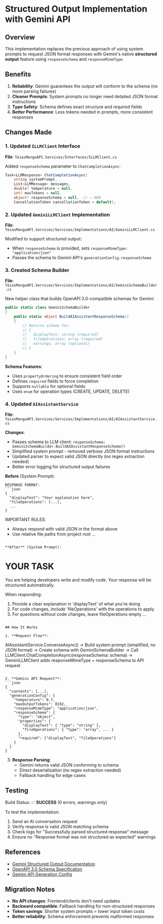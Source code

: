 # Structured Output Implementation with Gemini API

## Overview

This implementation replaces the previous approach of using system prompts to request JSON format responses with Gemini's native **structured output** feature using `responseSchema` and `responseMimeType`.

## Benefits

1. **Reliability**: Gemini guarantees the output will conform to the schema (no more parsing failures)
2. **Cleaner Prompts**: System prompts no longer need detailed JSON format instructions
3. **Type Safety**: Schema defines exact structure and required fields
4. **Better Performance**: Less tokens needed in prompts, more consistent responses

## Changes Made

### 1. Updated `ILLMClient` Interface
**File**: `TeiasMongoAPI.Services/Interfaces/ILLMClient.cs`

Added `responseSchema` parameter to `ChatCompletionAsync`:
```csharp
Task<LLMResponse> ChatCompletionAsync(
    string systemPrompt,
    List<LLMMessage> messages,
    double? temperature = null,
    int? maxTokens = null,
    object? responseSchema = null,  // ← NEW
    CancellationToken cancellationToken = default);
```

### 2. Updated `GeminiLLMClient` Implementation
**File**: `TeiasMongoAPI.Services/Services/Implementations/AI/GeminiLLMClient.cs`

Modified to support structured output:
- When `responseSchema` is provided, sets `responseMimeType: "application/json"`
- Passes the schema to Gemini API's `generationConfig.responseSchema`

### 3. Created Schema Builder
**File**: `TeiasMongoAPI.Services/Services/Implementations/AI/GeminiSchemaBuilder.cs`

New helper class that builds OpenAPI 3.0-compatible schemas for Gemini:

```csharp
public static class GeminiSchemaBuilder
{
    public static object BuildAIAssistantResponseSchema()
    {
        // Returns schema for:
        // {
        //   displayText: string (required)
        //   fileOperations: array (required)
        //   warnings: array (optional)
        // }
    }
}
```

**Schema Features**:
- Uses `propertyOrdering` to ensure consistent field order
- Defines `required` fields to force completion
- Supports `nullable` for optional fields
- Uses `enum` for operation types (CREATE, UPDATE, DELETE)

### 4. Updated `AIAssistantService`
**File**: `TeiasMongoAPI.Services/Services/Implementations/AI/AIAssistantService.cs`

**Changes**:
- Passes schema to LLM client: `responseSchema: GeminiSchemaBuilder.BuildAIAssistantResponseSchema()`
- Simplified system prompt - removed verbose JSON format instructions
- Updated parser to expect valid JSON directly (no regex extraction needed)
- Better error logging for structured output failures

**Before** (System Prompt):
```
RESPONSE FORMAT:
```json
{
  "displayText": "Your explanation here",
  "fileOperations": [...],
  ...
}
```

IMPORTANT RULES:
- Always respond with valid JSON in the format above
- Use relative file paths from project root
...
```

**After** (System Prompt):
```
# YOUR TASK
You are helping developers write and modify code. Your response will be structured automatically.

When responding:
1. Provide a clear explanation in 'displayText' of what you're doing
2. For code changes, include 'fileOperations' with the operations to apply
3. For questions without code changes, leave fileOperations empty
...
```

## How It Works

1. **Request Flow**:
   ```
   AIAssistantService.ConverseAsync()
     → Build system prompt (simplified, no JSON format)
     → Create schema with GeminiSchemaBuilder
     → Call LLMClient.ChatCompletionAsync(responseSchema: schema)
     → GeminiLLMClient adds responseMimeType + responseSchema to API request
   ```

2. **Gemini API Request**:
   ```json
   {
     "contents": [...],
     "generationConfig": {
       "temperature": 0.7,
       "maxOutputTokens": 8192,
       "responseMimeType": "application/json",
       "responseSchema": {
         "type": "object",
         "properties": {
           "displayText": { "type": "string" },
           "fileOperations": { "type": "array", ... }
         },
         "required": ["displayText", "fileOperations"]
       }
     }
   }
   ```

3. **Response Parsing**:
   - Gemini returns valid JSON conforming to schema
   - Direct deserialization (no regex extraction needed)
   - Fallback handling for edge cases

## Testing

Build Status: ✅ **SUCCESS** (0 errors, warnings only)

To test the implementation:

1. Send an AI conversation request
2. Verify response is valid JSON matching schema
3. Check logs for "Successfully parsed structured response" message
4. Ensure no "Response format was not structured as expected" warnings

## References

- [Gemini Structured Output Documentation](https://ai.google.dev/gemini-api/docs/structured-output)
- [OpenAPI 3.0 Schema Specification](https://spec.openapis.org/oas/v3.0.0#schema-object)
- [Gemini API Generation Config](https://ai.google.dev/gemini-api/docs/text-generation)

## Migration Notes

- **No API changes**: Frontend/clients don't need updates
- **Backward compatible**: Fallback handling for non-structured responses
- **Token savings**: Shorter system prompts = lower input token costs
- **Better reliability**: Schema enforcement prevents malformed responses
